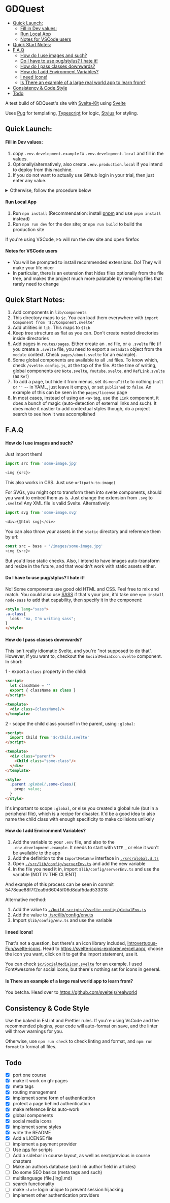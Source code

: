 # GDQuest <!-- omit in toc -->

- [Quick Launch:](#quick-launch)
    - [Fill in Dev values:](#fill-in-dev-values)
    - [Run Local App](#run-local-app)
    - [Notes for VSCode users](#notes-for-vscode-users)
- [Quick Start Notes:](#quick-start-notes)
- [F.A.Q](#faq)
    - [How do I use images and such?](#how-do-i-use-images-and-such)
    - [Do I have to use pug/stylus? I hate it!](#do-i-have-to-use-pugstylus-i-hate-it)
    - [How do I pass classes downwards?](#how-do-i-pass-classes-downwards)
    - [How do I add Environment Variables?](#how-do-i-add-environment-variables)
    - [I need Icons!](#i-need-icons)
    - [Is There an example of a large real world app to learn from?](#is-there-an-example-of-a-large-real-world-app-to-learn-from)
- [Consistency & Code Style](#consistency--code-style)
- [Todo](#todo)

A test build of GDQuest's site with [Svelte-Kit](https://kit.svelte.dev/docs) using [Svelte](https://svelte.dev/docs)

Uses [Pug](https://pugjs.org/api/getting-started.html) for templating, [Typescript](https://www.typescriptlang.org/) for logic, [Stylus](https://stylus-lang.com/) for styling.

## Quick Launch:

#### Fill in Dev values:

1. copy `.env.development.example` to `.env.development.local` and fill in the values.
2. Optionally/alternatively, also create `.env.production.local` if you intend to deploy from this machine.
3. If you do not want to actually use Github login in your trial, then just enter any value.

<details> 
<summary>Otherwise, follow the procedure below</summary>

1. head to https://github.com/settings/applications/new
2. Create a new application, set its URL to `http://localhost:3000`, and its callback URL to `http://localhost:3000/profile/callback`. Use any value you like for every other field.
3. Click <kbd>Register Application</kbd>

</details>


#### Run Local App

1. Run `npm install` (Recommendation: install [pnpm](https://pnpm.io/) and use `pnpm install` instead)
2. Run `npm run dev` for the dev site; or `npm run build` to build the production site

If you're using VSCode, <kbd>F5</kbd> will run the dev site and open firefox

#### Notes for VSCode users

- You will be prompted to install recommended extensions. Do! They will make your life nicer
- In particular, there is an extension that hides files optionally from the file tree, and makes the project much more palatable by removing files that rarely need to change


## Quick Start Notes:

1. Add components in `lib/components`
2. This directory maps to `$c`. You can load them everywhere with `import Component from '$c/Component.svelte'`
3. Add utilities in `lib`. This maps to `$lib`
4. Keep tree structure as flat as you can. Don't create nested directories inside directories
5. Add pages in `routes/pages`. Either create an `.md` file, or a `.svelte` file (if you create a `.svelte` file, you need to export a `metadata` object from the `module` context. Check `pages/about.svelte` for an example).
6. Some global components are available to all `.md` files. To know which, check `/svelte.config.js`, at the top of the file. At the time of writing, global components are `Note.svelte`, `Youtube.svelte`, and `RefLink.svelte` (as `Ref`)
7. To add a page, but hide it from menus, set its `menuTitle` to nothing (`null` or `''` -- in YAML, just leave it empty), or set `published` to `false`. An example of this can be seen in the `pages/license` page
8. In most cases, instead of using an `<a>` tag, use the `Link` component, it does a bunch of magic (auto-detection of external links and such). It does make it nastier to add contextual styles though, do a project search to see how it was accomplished

## F.A.Q

#### How do I use images and such?

Just import them!

```js
import src from 'some-image.jpg'

<img {src}>
```

This also works in CSS. Just use `url(path-to-image)`

For SVGs, you might opt to transform them into svelte components, should you want to embed them as is. Just change the extension from `.svg` to `.svelte`! Any XML file is valid Svelte. Alternatively:

```js
import svg from 'some-image.svg'

<div>{@html svg}</div>
```

You can also throw your assets in the `static` directory and reference them by url:

```js
const src = base + '/images/some-image.jpg'
<img {src}>
```

But you'd lose static checks. Also, I intend to have images auto-transform and resize in the future, and that wouldn't work with static assets either.


#### Do I have to use pug/stylus? I hate it!

No! Some components use good old HTML and CSS. Feel free to mix and match. You could also use [SASS](https://sass-lang.com/) if that's your jam, it'd take one `npm install node-sass` to add that capability, then specify it in the component: 

```html
<style lang="sass">
.a-class{
  look: "ma, I'm writing sass";
}
</style>
```

#### How do I pass classes downwards?

This isn't really idiomatic Svelte, and you're "not supposed to do that". However, if you want to, checkout the `SocialMediaIcon.svelte` component. In short:

1 - export a `class` property in the child:

```html
<script>
  let className = ''
  export { className as class }
</script>

<template>
  <div class={className}/>
</template>
```

2 - scope the child class yourself in the parent, using `:global`:

```html
<script>
  import Child from '$c/Child.svelte'
</script>

<template>
  <div class="parent">
    <Child class="some-class"/>
  </div>
</template>

<style>
  .parent :global(.some-class){
    prop: value;
  }
</style>
```

It's important to scope `:global`, or else you created a global rule (but in a peripheral file), which is a recipe for disaster. It'd be a good idea to also name the child class with enough specificity to make collisions unlikely

#### How do I add Environment Variables?

1. Add the variable to your `.env` file, and also to the `.env.development.example`. It needs to start with `VITE_`, or else it won't be available to the app
2. Add the definition to the `ImportMetaEnv` interface in [`./src/global.d.ts`](./src/global.d.ts)
3. Open [`./src/lib/config/serverEnv.ts`](./src/lib/config/serverEnv.ts) and add the new variable
4. In the file you need it in, import `$lib/config/serverEnv.ts` and use the variable (NOT IN THE CLIENT)

And example of this process can be seen in commit 5478eae88f7f2ea9d66045f06d8daf5dad533318

Alternative method:

1. Add the value to [`./build-scripts//svelte-config/globalEnv.js`](./build-scripts//svelte-config/globalEnv.js)
2. Add the value to [./src/lib/config/env.ts](./src/lib/config/env.ts)
3. Import `$lib/config/env.ts` and use the variable

#### I need Icons!

That's not a question, but there's an icon library included, [Introvertuous-Fun/svelte-icons](https://github.com/Introvertuous-Fun/svelte-icons). Head to https://svelte-icons-explorer.vercel.app/, choose the icon you want, click on it to get the import statement, use it.

You can check [`$c/SocialMediaIcon.svelte`](./src/lib/components/SocialMediaIcon.svelte) for an example. I used FontAwesome for social icons, but there's nothing set for icons in general.

#### Is There an example of a large real world app to learn from?

You betcha. Head over to https://github.com/sveltejs/realworld

## Consistency & Code Style

Use the baked in EsLint and Prettier rules. If you're using VsCode and the recommended plugins, your code will auto-format on save, and the linter will throw warnings for you.

Otherwise, use `npm run check` to check linting and format, and `npm run format` to format all files.

## Todo

- [x] port one course
- [x] make it work on gh-pages
- [x] meta tags
- [x] routing management
- [x] implement some form of authentication
- [x] protect a page behind authentication
- [x] make reference links auto-work
- [x] global components
- [x] social media icons
- [x] implement some styles
- [x] write the README
- [x] Add a LICENSE file
- [ ] implement a payment provider
- [ ] Use [nps](https://www.npmjs.com/package/nps) for scripts
- [ ] Add a sidebar in course layout, as well as next/previous in course chapters
- [ ] Make an authors database (and link author field in articles)
- [ ] Do some SEO basics (meta tags and such)
- [ ] multilanguage (file.[lng].md)
- [ ] search functionality
- [ ] make `state` login unique to prevent session hijacking
- [ ] implement other authentication providers